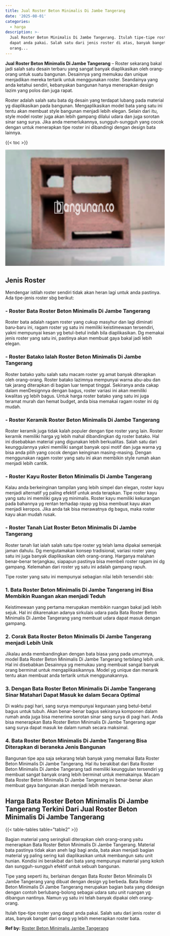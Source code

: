 ```yaml
---
title: Jual Roster Beton Minimalis Di Jambe Tangerang
date: '2025-08-01'
categories:
  - harga
description: >-
  Jual Roster Beton Minimalis Di Jambe Tangerang. Itulah tipe-tipe roster yang
  dapat anda pakai. Salah satu dari jenis roster di atas, banyak banget dari
  orang...
---
```


**Jual Roster Beton Minimalis Di Jambe Tangerang** – Roster sekarang bakal jadi salah satu desain terbaru yang sangat banyak diaplikasikan oleh orang-orang untuk suatu bangunan. Desainnya yang memukau dan unique menjadikan mereka tertarik untuk menggunakan roster. Seandainya yang anda ketahui sendiri, kebanyakan bangunan hanya menerapkan design lazim yang polos dan juga rapat.

Roster adalah salah satu bata dg desain yang terdapat lubang pada material yg diaplikasikan pada bangunan. Mengaplikasikan model bata yang satu ini tentu akan membuat style bangunan menjadi lebih elegan. Selain dari itu, style model roster juga akan lebih gampang dilalui udara dan juga sorotan sinar sang surya. Jika anda memerlukannya, sungguh-sungguh yang cocok dengan untuk menerapkan tipe roster ini dibandingi dengan design bata lainnya.

{{< toc >}}

![Jual Roster Beton Minimalis Di Jambe Tangerang](/images/bata-roster-minimalis-04.png)

## Jenis Roster

Mendengar istilah roster sendiri tidak akan heran lagi untuk anda pastinya. Ada tipe-jenis roster sbg berikut:

### \- Roster Bata Roster Beton Minimalis Di Jambe Tangerang

Roster bata adalah ragam roster yang cukup masyhur dan lagi diminati baru-baru ini, ragam roster yg satu ini memiliki keistimewaan tersendiri, yakni mempunyai kesan yg betul-betul indah bila diaplikasikan. Dg memakai jenis roster yang satu ini, pastinya akan membuat gaya bakal jadi lebih elegan.

### \- Roster Batako Ialah Roster Beton Minimalis Di Jambe Tangerang

Roster batako yaitu salah satu macam roster yg amat banyak diterapkan oleh orang-orang. Roster batako lazimnya mempunyai warna abu-abu dan tak jarang diterapkan di bagian luar tempat tinggal. Sekiranya anda cakap dalam menDesignnya dengan bagus, roster variasi ini akan memiliki kwalitas yg lebih bagus. Untuk harga roster batako yang satu ini juga teramat murah dan hemat budget, anda bisa memakai ragam roster ini dg mudah.

### \- Roster Keramik Roster Beton Minimalis Di Jambe Tangerang

Roster keramik juga tidak kalah populer dengan tipe roster yang lain. Roster keramik memiliki harga yg lebih mahal dibandingkan dg roster batako. Hal ini disebabkan material yang digunakan lebih berkualitas. Salah satu dari keunggulannya yakni memiliki sangat banyak opsi motif dan juga warna yg bisa anda pilih yang cocok dengan keinginan masing-masing. Dengan menggunakan ragam roster yang satu ini akan membikin style rumah akan menjadi lebih cantik.

### \- Roster Kayu Roster Beton Minimalis Di Jambe Tangerang

Kalau anda berkeinginan tampilan yang lebih simpel dan elegan, roster kayu menjadi alternatif yg paling efektif untuk anda terapkan. Tipe roster kayu yang satu ini memiliki gaya yg minimalis. Roster kayu memiliki kekurangan pada bahannya yg rentan terhadap rayap yg bisa membuat kayu akan menjadi keropos. Jika anda tak bisa merawatnya dg bagus, maka roster kayu akan mudah rusak.

### \- Roster Tanah Liat Roster Beton Minimalis Di Jambe Tangerang

Roster tanah liat ialah salah satu tipe roster yg telah lama dipakai semenjak jaman dahulu. Dg mengutamakan konsep tradisional, variasi roster yang satu ini juga banyak diaplikasikan oleh orang-orang. Harganya malahan benar-benar terjangkau, siapapun pastinya bisa membeli roster ragam ini dg gampang. Kelemahan dari roster yg satu ini adalah gampang rapuh.

Tipe roster yang satu ini mempunyai sebagian nilai lebih tersendiri sbb:

### 1\. Bata Roster Beton Minimalis Di Jambe Tangerang ini Bisa Membikin Ruangan akan menjadi Teduh

Keistimewaan yang pertama merupakan membikin ruangan bakal jadi lebih sejuk. Hal ini dikarenakan adanya sirkulais udara pada Bata Roster Beton Minimalis Di Jambe Tangerang yang membuat udara dapat masuk dengan gampang.

### 2\. Corak Bata Roster Beton Minimalis Di Jambe Tangerang menjadi Lebih Unik

Jikalau anda membandingkan dengan bata biasa yang pada umumnya, model Bata Roster Beton Minimalis Di Jambe Tangerang terbilang lebih unik. Hal ini disebabkan Desainnya yg memukau yang membuat sangat banyak orang berminat untuk mengaplikasikannya. Model yg unique dan menarik tentu akan membuat anda tertarik untuk menggunakannya.

### 3\. Dengan Bata Roster Beton Minimalis Di Jambe Tangerang Sinar Matahari Dapat Masuk ke dalam Secara Optimal

Di waktu pagi hari, sang surya mempunyai kegunaan yang betul-betul bagus untuk tubuh. Akan benar-benar bagus sekiranya komponen dalam rumah anda juga bisa menerima sorotan sinar sang surya di pagi hari. Anda bisa menerapkan Bata Roster Beton Minimalis Di Jambe Tangerang agar sang surya dapat masuk ke dalam rumah secara maksimal.

### 4\. Bata Roster Beton Minimalis Di Jambe Tangerang Bisa Diterapkan di beraneka Jenis Bangunan

Bangunan tipe apa saja sekarang telah banyak yang memakai Bata Roster Beton Minimalis Di Jambe Tangerang. Hal itu berakibat dari Bata Roster Beton Minimalis Di Jambe Tangerang tadi memiliki keunggulan tersendiri yg membuat sangat banyak orang lebih berminat untuk memakainya. Macam Bata Roster Beton Minimalis Di Jambe Tangerang ini benar-benar akan membuat gaya bangunan akan menjadi lebih menawan.

## Harga Bata Roster Beton Minimalis Di Jambe Tangerang Terkini Dari Jual Roster Beton Minimalis Di Jambe Tangerang

{{< table-tables table="table2" >}}

Bagian material yang seringkali diterapkan oleh orang-orang yaitu menerapkan Bata Roster Beton Minimalis Di Jambe Tangerang. Material bata pastinya tidak akan aneh lagi bagi anda, bata akan menjadi bagian material yg paling sering kali diaplikasikan untuk membangun satu unit hunian. Kondisi ini berakibat dari bata yang mempunyai material yang kokoh dan sungguh-sungguh efektif untuk sebuah bangunan.

Tipe yang seperti itu, berlainan dengan Bata Roster Beton Minimalis Di Jambe Tangerang yang dibuat dengan design yg berbeda. Bata Roster Beton Minimalis Di Jambe Tangerang merupakan bagian bata yang didesign dengan contoh berlubang-bolong sebagai udara satu unit ruangan yg dibangun nantinya. Namun yg satu ini telah banyak dipakai oleh orang-orang.

Itulah tipe-tipe roster yang dapat anda pakai. Salah satu dari jenis roster di atas, banyak banget dari orang yg lebih menerapkan roster bata.

**Ref by:** [Roster Beton Minimalis Jambe Tangerang](https://id.wikipedia.org/wiki/Roster)
